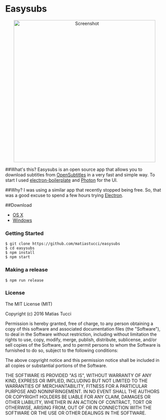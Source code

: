 Easysubs
==============

<p align="center">
  <img src="http://tucci.me/projects/easysubs/screen2.png"  width="450px" alt="Screenshot"/>
</p>

##What's this?
Easysubs is an open source app that allows you to download subtitles from [OpenSubtitles] in a very fast and simple way.
To start I used [electron-boilerplate] and [Photon] for the UI.

##Why?
I was using a similar app that recently stopped being free. So, that was a good excuse to spend a few hours trying [Electron].

##Download
* [OS X]
* [Windows]

### Getting Started
```
$ git clone https://github.com/matiastucci/easysubs
$ cd easysubs
$ npm install
$ npm start
```

### Making a release
```
$ npm run release
```

### License

The MIT License (MIT)

Copyright (c) 2016 Matias Tucci

Permission is hereby granted, free of charge, to any person obtaining a copy
of this software and associated documentation files (the "Software"), to deal
in the Software without restriction, including without limitation the rights
to use, copy, modify, merge, publish, distribute, sublicense, and/or sell
copies of the Software, and to permit persons to whom the Software is
furnished to do so, subject to the following conditions:

The above copyright notice and this permission notice shall be included in all
copies or substantial portions of the Software.

THE SOFTWARE IS PROVIDED "AS IS", WITHOUT WARRANTY OF ANY KIND, EXPRESS OR
IMPLIED, INCLUDING BUT NOT LIMITED TO THE WARRANTIES OF MERCHANTABILITY,
FITNESS FOR A PARTICULAR PURPOSE AND NONINFRINGEMENT. IN NO EVENT SHALL THE
AUTHORS OR COPYRIGHT HOLDERS BE LIABLE FOR ANY CLAIM, DAMAGES OR OTHER
LIABILITY, WHETHER IN AN ACTION OF CONTRACT, TORT OR OTHERWISE, ARISING FROM,
OUT OF OR IN CONNECTION WITH THE SOFTWARE OR THE USE OR OTHER DEALINGS IN THE
SOFTWARE.

[OpenSubtitles]: http://www.opensubtitles.org
[Electron]: http://electron.atom.io
[electron-boilerplate]: https://github.com/szwacz/electron-boilerplate
[Photon]: http://photonkit.com
[OS X]: http://tucci.me/projects/easysubs/easysubs_0.1.0.dmg
[Windows]: http://tucci.me/projects/easysubs/easysubs_0.1.0.exe
